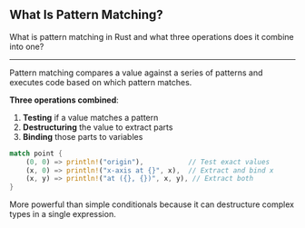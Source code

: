 ## What Is Pattern Matching?

What is pattern matching in Rust and what three operations does it combine into one?

---

Pattern matching compares a value against a series of patterns and executes code based on which pattern matches.

**Three operations combined**:
1. **Testing** if a value matches a pattern
2. **Destructuring** the value to extract parts
3. **Binding** those parts to variables

```rust
match point {
    (0, 0) => println!("origin"),           // Test exact values
    (x, 0) => println!("x-axis at {}", x),  // Extract and bind x
    (x, y) => println!("at ({}, {})", x, y), // Extract both
}
```

More powerful than simple conditionals because it can destructure complex types in a single expression.

